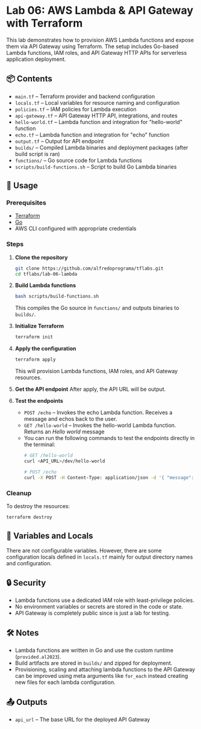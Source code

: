 # Lab 06: AWS Lambda & API Gateway with Terraform

This lab demonstrates how to provision AWS Lambda functions and expose them via API Gateway using Terraform. The setup includes Go-based Lambda functions, IAM roles, and API Gateway HTTP APIs for serverless application deployment.

## 📦 Contents

- `main.tf` – Terraform provider and backend configuration
- `locals.tf` – Local variables for resource naming and configuration
- `policies.tf` – IAM policies for Lambda execution
- `api-gateway.tf` – API Gateway HTTP API, integrations, and routes
- `hello-world.tf` – Lambda function and integration for "hello-world" function
- `echo.tf` – Lambda function and integration for "echo" function
- `output.tf` – Output for API endpoint
- `builds/` – Compiled Lambda binaries and deployment packages (after build script is ran)
- `functions/` – Go source code for Lambda functions
- `scripts/build-functions.sh` – Script to build Go Lambda binaries

## 🚀 Usage

### Prerequisites

- [Terraform](https://developer.hashicorp.com/terraform/install)
- [Go](https://go.dev/doc/install)
- AWS CLI configured with appropriate credentials

### Steps

1. **Clone the repository**
   ```sh
   git clone https://github.com/alfredoprograma/tflabs.git
   cd tflabs/lab-06-lambda
   ```

2. **Build Lambda functions**
   ```sh
   bash scripts/build-functions.sh
   ```
   This compiles the Go source in `functions/` and outputs binaries to `builds/`.

3. **Initialize Terraform**
   ```sh
   terraform init
   ```

4. **Apply the configuration**
   ```sh
   terraform apply
   ```
   This will provision Lambda functions, IAM roles, and API Gateway resources.

5. **Get the API endpoint**
   After apply, the API URL will be output.

6. **Test the endpoints**
   - `POST /echo` – Invokes the echo Lambda function. Receives a message and echos back to the user.
   - `GET /hello-world` – Invokes the hello-world Lambda function. Returns an *Hello world* message
    - You can run the following commands to test the endpoints directly in the terminal:
      ```sh
      # GET /hello-world
      curl <API_URL>/dev/hello-world

      # POST /echo
      curl -X POST -H Content-Type: application/json -d '{ "message": "<ANY_MESSAGE>" }' <API_URL>/dev/echo
      ```

### Cleanup

To destroy the resources:
```sh
terraform destroy
```

## 📝 Variables and Locals

There are not configurable variables. However, there are some configuration locals defined in `locals.tf` mainly for output directory names and configuration.

## 🔒 Security

- Lambda functions use a dedicated IAM role with least-privilege policies.
- No environment variables or secrets are stored in the code or state.
- API Gateway is completely public since is just a lab for testing.

## 🛠️ Notes

- Lambda functions are written in Go and use the custom runtime (`provided.al2023`).
- Build artifacts are stored in `builds/` and zipped for deployment.
- Provisioning, scaling and attaching lambda functions to the API Gateway can be improved using meta arguments like `for_each` instead creating new files for each lambda configuration. 

## 📤 Outputs

- `api_url` – The base URL for the deployed API Gateway